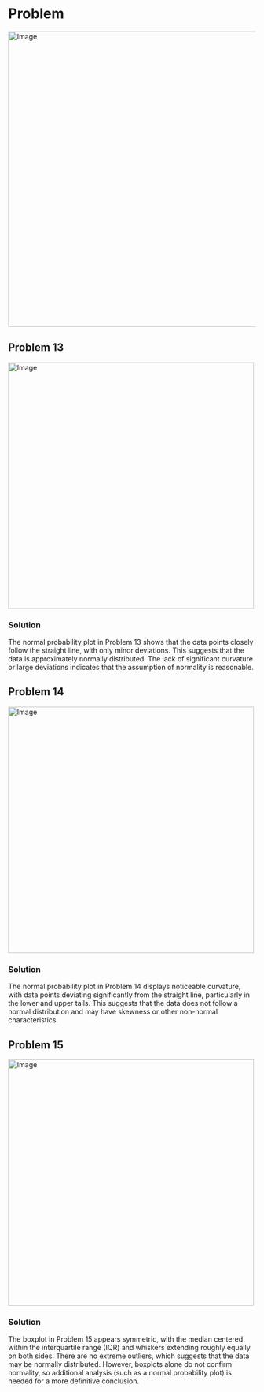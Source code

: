 # Problem
<img width="600" alt="Image" src="https://github.com/user-attachments/assets/7076b917-2a55-4e9d-ae19-9fdc525d150d" />

## Problem 13
<img width="500" alt="Image" src="https://github.com/user-attachments/assets/c46c949d-1167-4356-9f4a-c3b88f51e7fe" />

### Solution
The normal probability plot in Problem 13 shows that the data points closely follow the straight line, with only minor deviations. This suggests that the data is approximately normally distributed. The lack of significant curvature or large deviations indicates that the assumption of normality is reasonable.

## Problem 14
<img width="500" alt="Image" src="https://github.com/user-attachments/assets/b122d021-fc37-4d0f-acf4-7fa066a77037" />

### Solution
The normal probability plot in Problem 14 displays noticeable curvature, with data points deviating significantly from the straight line, particularly in the lower and upper tails. This suggests that the data does not follow a normal distribution and may have skewness or other non-normal characteristics.

## Problem 15
<img width="500" alt="Image" src="https://github.com/user-attachments/assets/f3b7b820-c44d-410a-b9ab-d207a16e1663" />

### Solution
The boxplot in Problem 15 appears symmetric, with the median centered within the interquartile range (IQR) and whiskers extending roughly equally on both sides. There are no extreme outliers, which suggests that the data may be normally distributed. However, boxplots alone do not confirm normality, so additional analysis (such as a normal probability plot) is needed for a more definitive conclusion.
